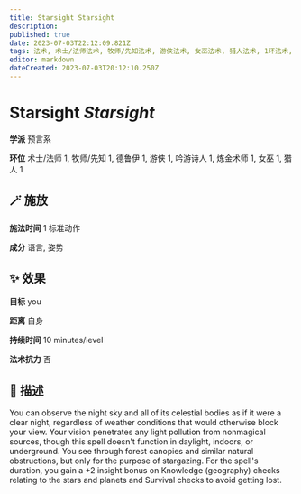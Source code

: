 ```yaml
---
title: Starsight Starsight
description: 
published: true
date: 2023-07-03T22:12:09.821Z
tags: 法术, 术士/法师法术, 牧师/先知法术, 游侠法术, 女巫法术, 猎人法术, 1环法术, 吟游诗人法术, 德鲁伊法术, 炼金术师法术, 预言系
editor: markdown
dateCreated: 2023-07-03T20:12:10.250Z
---
```


# **Starsight** *Starsight*

**学派** 预言系 

**环位** 术士/法师 1, 牧师/先知 1, 德鲁伊 1, 游侠 1, 吟游诗人 1, 炼金术师 1, 女巫 1, 猎人 1

## 🪄 施放

**施法时间** 1 标准动作

**成分** 语言, 姿势

## ✨ 效果 

**目标** you 

**距离** 自身  

**持续时间** 10 minutes/level 

**法术抗力** 否

## 📖 描述

You can observe the night sky and all of its celestial bodies as if it were a clear night, regardless of weather conditions that would otherwise block your view. Your vision penetrates any light pollution from nonmagical sources, though this spell doesn't function in daylight, indoors, or underground. You see through forest canopies and similar natural obstructions, but only for the purpose of stargazing. For the spell's duration, you gain a +2 insight bonus on Knowledge (geography) checks relating to the stars and planets and Survival checks to avoid getting lost.
    